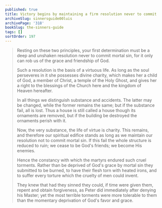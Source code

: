```yaml
---
published: true
title: Victory begins by maintaining a firm resolution never to commit mortal sin
archiveSlug: sinnersguide00luis
archivePage: '318'
bookSlug: the-sinners-guide
tags: []
sortOrder: 197
---
```


> Resting on these two principles, your first determination must be a deep and unshaken resolution never to commit mortal sin, for it only can rob us of the grace and friendship of God.
>
> Such a resolution is the basis of a virtuous life. As long as the soul perseveres in it she possesses divine charity, which makes her a child of God, a member of Christ, a temple of the Holy Ghost, and gives her a right to the blessings of the Church here and the kingdom of Heaven hereafter.
>
> In all things we distinguish substance and accidents. The latter may be changed, while the former remains the same; but if the substance fail, all is lost. Thus a house is still called a house though its ornaments are removed, but if the building be destroyed the ornaments perish with it.
>
> Now, the very substance, the life of virtue is charity. This remains, and therefore our spiritual edifice stands as long as we maintain our resolution not to commit mortal sin. If this fail the whole structure is reduced to ruin; we cease to be God's friends; we become His enemies.
>
> Hence the constancy with which the martyrs endured such cruel torments. Rather than be deprived of God's grace by mortal sin they submitted to be burned, to have their flesh torn with heated irons, and to suffer every torture which the cruelty of men could invent.
>
> They knew that had they sinned they could, if time were given them, repent and obtain forgiveness, as Peter did immediately after denying his Master; yet the most terrible torments were more tolerable to them than the momentary deprivation of God's favor and grace.
